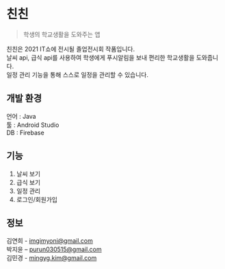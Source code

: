 # 친친
> 학생의 학교생활을 도와주는 앱

<!-- [![NPM Version][npm-image]][npm-url]
[![Build Status][travis-image]][travis-url]
[![Downloads Stats][npm-downloads]][npm-url] -->

친친은 2021 IT쇼에 전시될 졸업전시회 작품입니다.  <br>
날씨 api, 급식 api를 사용하여 학생에게 푸시알림을 보내 편리한 학교생활을 도와줍니다. <br>
일정 관리 기능을 통해 스스로 일정을 관리할 수 있습니다.


## 개발 환경
언어 : Java<br>
툴 : Android Studio<br>
DB : Firebase

## 기능
1. 날씨 보기
2. 급식 보기
3. 일정 관리 
4. 로그인/회원가입

## 정보

김연희 - imgimyoni@gmail.com <br>
박지윤 – purun030515@gmail.com<br>
김민경 - mingyg.kim@gmail.com
